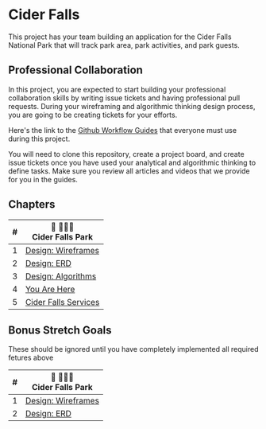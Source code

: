 # Cider Falls

This project has your team building an application for the Cider Falls National Park that will track park area, park activities, and park guests.

## Professional Collaboration

In this project, you are expected to start building your professional collaboration skills by writing issue tickets and having professional pull requests. During your wireframing and algorithmic thinking design process, you are going to be creating tickets for your efforts.

Here's the link to the [Github Workflow Guides](https://nashville-software-school.github.io/github-workflow/) that everyone must use during this project.

You will need to clone this repository, create a project board, and create issue tickets once you have used your analytical and algorithmic thinking to define tasks. Make sure you review all articles and videos that we provide for you in the guides.

## Chapters

| # |  🍎 🚣🏽‍♀️ <br/> Cider Falls Park |
|--|--|
| 1 | [Design: Wireframes](./chapters/CIDER_FALLS_INTRO.md) |
| 2 | [Design: ERD](./chapters/CIDER_FALLS_DATA.md) |
| 3 |  [Design: Algorithms](./chapters/CIDER_FALLS_ALGORITHM.md) |
| 4 |  [You Are Here](./chapters/CIDER_FALLS_RIVERS_TRAILS.md) |
| 5 | [Cider Falls Services](./chapters/CIDER_FALLS_SERVICES.md) |


## Bonus Stretch Goals

These should be ignored until you have completely implemented all required fetures above

| # |  🍎 🚣🏽‍♀️ <br/> Cider Falls Park |
|--|--|
| 1 | [Design: Wireframes](./chapters/CIDER_FALLS_CURRENT_PARK_AREA.md) |
| 2 | [Design: ERD](./chapters/CIDER_FALLS_MOVING_VISITORS.md) |
